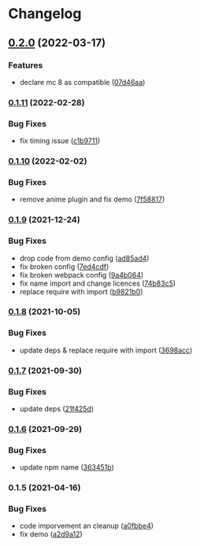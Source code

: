 # Changelog

## [0.2.0](https://www.github.com/donkeyclip/motorcortex-textfxs/compare/v0.1.11...v0.2.0) (2022-03-17)


### Features

* declare mc 8 as compatible ([07d46aa](https://www.github.com/donkeyclip/motorcortex-textfxs/commit/07d46aa9a6b301c49f34939977ed07fae214b84f))

### [0.1.11](https://www.github.com/donkeyclip/motorcortex-textfxs/compare/v0.1.10...v0.1.11) (2022-02-28)


### Bug Fixes

* fix timing issue ([c1b9711](https://www.github.com/donkeyclip/motorcortex-textfxs/commit/c1b97116413ba37a22695ea4ad47548d249e9fe7))

### [0.1.10](https://www.github.com/donkeyclip/motorcortex-textfxs/compare/v0.1.9...v0.1.10) (2022-02-02)


### Bug Fixes

* remove anime plugin and fix demo ([7f58817](https://www.github.com/donkeyclip/motorcortex-textfxs/commit/7f5881725f8245fe94c7054b6353142324b7903f))

### [0.1.9](https://www.github.com/donkeyclip/motorcortex-textfxs/compare/v0.1.8...v0.1.9) (2021-12-24)


### Bug Fixes

* drop code from demo config ([ad85ad4](https://www.github.com/donkeyclip/motorcortex-textfxs/commit/ad85ad402bfbaef47201322158133fbf511c32fa))
* fix broken config ([7ed4cdf](https://www.github.com/donkeyclip/motorcortex-textfxs/commit/7ed4cdfb568b7bd79ba2780c00741e628807f1d7))
* fix broken webpack config ([9a4b064](https://www.github.com/donkeyclip/motorcortex-textfxs/commit/9a4b06471cc54d4480b03778649fd1d41aac818f))
* fix name import and change licences ([74b83c5](https://www.github.com/donkeyclip/motorcortex-textfxs/commit/74b83c566944a19fffbd0947cdebe4a1360a6c69))
* replace require with import ([b9821b0](https://www.github.com/donkeyclip/motorcortex-textfxs/commit/b9821b055615fdcbf72a2e6ab6e73e534a6448c1))

### [0.1.8](https://www.github.com/donkeyclip/motorcortex-textfxs/compare/v0.1.7...v0.1.8) (2021-10-05)


### Bug Fixes

* update deps & replace require with import ([3698acc](https://www.github.com/donkeyclip/motorcortex-textfxs/commit/3698acce875930651ef4cfefe230e38d566e217d))

### [0.1.7](https://www.github.com/donkeyclip/motorcortex-textfxs/compare/v0.1.6...v0.1.7) (2021-09-30)


### Bug Fixes

* update deps ([21f425d](https://www.github.com/donkeyclip/motorcortex-textfxs/commit/21f425d4f264df0fddf5436b5193c0badc30834f))

### [0.1.6](https://www.github.com/donkeyclip/motorcortex-textfxs/compare/v0.1.5...v0.1.6) (2021-09-29)


### Bug Fixes

* update npm name ([363451b](https://www.github.com/donkeyclip/motorcortex-textfxs/commit/363451b33bc85826598ebaa36d24fba48b0e1a2d))

### 0.1.5 (2021-04-16)


### Bug Fixes

* code imporvement an cleanup ([a0fbbe4](https://www.github.com/kissmybutton/motorcortex-textfxs/commit/a0fbbe4479f26229eb783756dad83b9979075fb8))
* fix demo ([a2d9a12](https://www.github.com/kissmybutton/motorcortex-textfxs/commit/a2d9a129001bb792f8de71c8056593801b7de75b))
